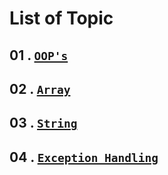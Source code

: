 # List of Topic

## 01 . [`OOP's`](https://github.com/nayanR3/SkillMineCodes/blob/master/mdFiles/oops.md)

## 02 . [`Array`](https://github.com/nayanR3/POTD/blob/master/md%20files/02.%20OCT-2022.md)

## 03 . [`String`](https://github.com/nayanR3/POTD/blob/master/md%20files/03.%20NOV-2022.md)

## 04 . [`Exception Handling`](https://github.com/nayanR3/POTD/blob/master/md%20files/04.%20DEC-2022.md)